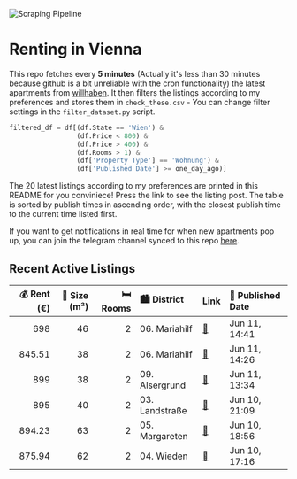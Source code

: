 ![Scraping Pipeline](https://github.com/AthomsG/renting-in-vienna/actions/workflows/run_pipeline.yml/badge.svg)


# Renting in Vienna

This repo fetches every **5 minutes** (Actually it's less than 30 minutes because github is a bit unreliable with the cron functionality) the latest apartments from [willhaben](https://www.willhaben.at/).
It then filters the listings according to my preferences and stores them in `check_these.csv` - You can change filter settings in the `filter_dataset.py` script.

```python
filtered_df = df[(df.State == 'Wien') & 
                 (df.Price < 800) &
                 (df.Price > 400) &
                 (df.Rooms > 1) &
                 (df['Property Type'] == 'Wohnung') &
                 (df['Published Date'] >= one_day_ago)]
```

The 20 latest listings according to my preferences are printed in this README for you conviniece! Press the link to see the listing post.
The table is sorted by publish times in ascending order, with the closest publish time to the current time listed first.

If you want to get notifications in real time for when new apartments pop up, you can join the telegram channel synced to this repo [here](https://t.me/+1HPAYOf5BSsyNTlk).

## Recent Active Listings

|   💰 Rent (€) |   📏 Size (m²) |   🛏️ Rooms | 🏙️ District    | Link                                                                                                                                                                                                                                    | 📅 Published Date   |
|-------------:|--------------:|-----------:|:---------------|:----------------------------------------------------------------------------------------------------------------------------------------------------------------------------------------------------------------------------------------|:-------------------|
|       698    |            46 |          2 | 06. Mariahilf  | [🔗](https://www.willhaben.at/iad/immobilien/d/mietwohnungen/wien/wien-1060-mariahilf/g%C3%BCnstige-altbauwohnung-in-ruhiger-lage-direkt-an-der-mariahilfer-stra%C3%9Fe-vollm%C3%B6bliert-und-einzugsfertig-keine-provision-1535227526/) | Jun 11, 14:41      |
|       845.51 |            38 |          2 | 06. Mariahilf  | [🔗](https://www.willhaben.at/iad/immobilien/d/mietwohnungen/wien/wien-1060-mariahilf/nette-2-zimmerwohnung-in-mariahilf-1127052797/)                                                                                                    | Jun 11, 14:26      |
|       899    |            38 |          2 | 09. Alsergrund | [🔗](https://www.willhaben.at/iad/immobilien/d/mietwohnungen/wien/wien-1090-alsergrund/tolle-neubauwohnung-in-bestlage%21-907866199/)                                                                                                    | Jun 11, 13:34      |
|       895    |            40 |          2 | 03. Landstraße | [🔗](https://www.willhaben.at/iad/immobilien/d/mietwohnungen/wien/wien-1030-landstra%C3%9Fe/charmante-wohnung-mit-landstrasse-hauptstrasse-n%C3%A4he-2115758901/)                                                                        | Jun 10, 21:09      |
|       894.23 |            63 |          2 | 05. Margareten | [🔗](https://www.willhaben.at/iad/immobilien/d/mietwohnungen/wien/wien-1050-margareten/unbefristet---hofseitige-2-zimmer-altbauwohnung-mit-separater-k%C3%BCche-und-kellerabteil-in-der-margaretenstra%C3%9Fe-1034557451/)               | Jun 10, 18:56      |
|       875.94 |            62 |          2 | 04. Wieden     | [🔗](https://www.willhaben.at/iad/immobilien/d/mietwohnungen/wien/wien-1040-wieden/tolles-zuhause-n%C3%A4he-hauptbahnhof%21-1615573530/)                                                                                                 | Jun 10, 17:16      |
